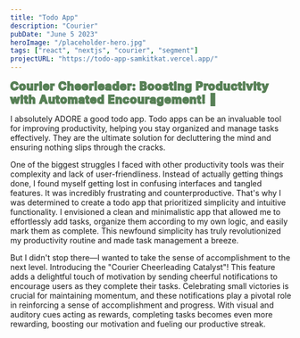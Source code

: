 ```yaml
---
title: "Todo App"
description: "Courier"
pubDate: "June 5 2023"
heroImage: "/placeholder-hero.jpg"
tags: ["react", "nextjs", "courier", "segment"]
projectURL: "https://todo-app-samkitkat.vercel.app/"
---
```

<span style="color:#588157; font-weight: bold; font-size: 20px; -webkit-text-stroke: 2px #588157; letter-spacing: 1px;">
Courier Cheerleader: Boosting Productivity with Automated Encouragement! 🎉
</span>

I absolutely ADORE a good todo app. Todo apps can be an invaluable tool for improving productivity, helping you stay organized and manage tasks effectively. They are the ultimate solution for decluttering the mind and ensuring nothing slips through the cracks.

One of the biggest struggles I faced with other productivity tools was their complexity and lack of user-friendliness. Instead of actually getting things done, I found myself getting lost in confusing interfaces and tangled features. It was incredibly frustrating and counterproductive. That's why I was determined to create a todo app that prioritized simplicity and intuitive functionality. I envisioned a clean and minimalistic app that allowed me to effortlessly add tasks, organize them according to my own logic, and easily mark them as complete. This newfound simplicity has truly revolutionized my productivity routine and made task management a breeze.

But I didn't stop there—I wanted to take the sense of accomplishment to the next level. Introducing the "Courier Cheerleading Catalyst"! This feature adds a delightful touch of motivation by sending cheerful notifications to encourage users as they complete their tasks. Celebrating small victories is crucial for maintaining momentum, and these notifications play a pivotal role in reinforcing a sense of accomplishment and progress. With visual and auditory cues acting as rewards, completing tasks becomes even more rewarding, boosting our motivation and fueling our productive streak.